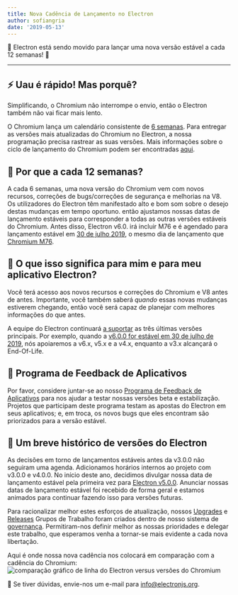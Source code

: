 ```yaml
---
title: Nova Cadência de Lançamento no Electron
author: sofiangria
date: '2019-05-13'
---
```


🎉 Electron está sendo movido para lançar uma nova versão estável a cada 12 semanas! 🎉

---

## ⚡ Uau é rápido! Mas porquê?

Simplificando, o Chromium não interrompe o envio, então o Electron também não vai ficar mais lento.

O Chromium lança um calendário consistente de [6 semanas](https://www.chromium.org/developers/calendar). Para entregar as versões mais atualizadas do Chromium no Electron, a nossa programação precisa rastrear as suas versões. Mais informações sobre o ciclo de lançamento do Chromium podem ser encontradas [aqui](https://chromium.googlesource.com/chromium/src/+/master/docs/process/release_cycle.md).

## 🚀 Por que a cada 12 semanas?

A cada 6 semanas, uma nova versão do Chromium vem com novos recursos, correções de bugs/correções de segurança e melhorias na V8. Os utilizadores do Electron têm manifestado alto e bom som sobre o desejo destas mudanças em tempo oportuno. então ajustamos nossas datas de lançamento estáveis para corresponder a todas as outras versões estáveis do Chromium. Antes disso, Electron v6.0. irá incluir M76 e é agendado para lançamento estável em [30 de julho 2019](https://electronjs.org/docs/tutorial/electron-timelines#600-release-schedule), o mesmo dia de lançamento que [Chromium M76](https://www.chromestatus.com/features/schedule).

## 🚧 O que isso significa para mim e para meu aplicativo Electron?

Você terá acesso aos novos recursos e correções do Chromium e V8 antes de antes. Importante, você também saberá _quando_ essas novas mudanças estiverem chegando, então você será capaz de planejar com melhores informações do que antes.

A equipe do Electron continuará [a suportar](https://electronjs.org/docs/tutorial/support#supported-versions) as três últimas versões principais. Por exemplo, quando a [v6.0.0 for estável em 30 de julho de 2019](https://electronjs.org/docs/tutorial/electron-timelines#600-release-schedule), nós apoiaremos a v6.x, v5.x e a v4.x, enquanto a v3.x alcançará o End-Of-Life.

## 💬 Programa de Feedback de Aplicativos

Por favor, considere juntar-se ao nosso [Programa de Feedback de Aplicativos](https://electronjs.org/blog/app-feedback-program) para nos ajudar a testar nossas versões beta e estabilização. Projetos que participam deste programa testam as apostas do Electron em seus aplicativos; e, em troca, os novos bugs que eles encontram são priorizados para a versão estável.

## 📝 Um breve histórico de versões do Electron

As decisões em torno de lançamentos estáveis antes da v3.0.0 não seguiram uma agenda. Adicionamos horários internos ao projeto com v3.0.0 e v4.0.0. No início deste ano, decidimos divulgar nossa data de lançamento estável pela primeira vez para [Electron v5.0.0](https://electronjs.org/blog/electron-5-0-timeline). Anunciar nossas datas de lançamento estável foi recebido de forma geral e estamos animados para continuar fazendo isso para versões futuras.

Para racionalizar melhor estes esforços de atualização, nossos [Upgrades](https://github.com/electron/governance/tree/master/wg-upgrades) e [Releases](https://github.com/electron/governance/tree/master/wg-releases) Grupos de Trabalho foram criados dentro de nosso sistema de [governança](https://electronjs.org/blog/governance). Permitiram-nos definir melhor as nossas prioridades e delegar este trabalho, que esperamos venha a tornar-se mais evidente a cada nova libertação.

Aqui é onde nossa nova cadência nos colocará em comparação com a cadência do Chromium:
<img alt="comparação gráfico de linha do Electron versus versões do Chromium" src="https://user-images.githubusercontent.com/2138661/57543187-86340700-7308-11e9-9745-a9371bb29275.png" />

📨 Se tiver dúvidas, envie-nos um e-mail para [info@electronjs.org](mailto:info@electronjs.org).
